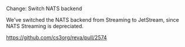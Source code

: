 Change: Switch NATS backend

We've switched the NATS backend from Streaming to JetStream, since NATS Streaming is depreciated.

https://github.com/cs3org/reva/pull/2574

